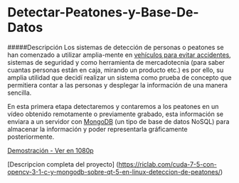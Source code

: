 # Detectar-Peatones-y-Base-De-Datos

#####Descripción
Los sistemas de detección de personas o peatones se han comenzado a utilizar amplia-mente en [vehículos para evitar accidentes](http://www.just-auto.com/news/ford-adds-pedestrian-detection-technology-to-transit-van_id171409.aspx), sistemas de seguridad y como herramienta de mercadotecnia (para saber cuantas personas están en caja, mirando un producto etc.) es por ello, su amplia utilidad que decidí realizar un sistema como prueba de concepto que permitiera contar a las personas y desplegar la información de una manera sencilla. 

En esta primera etapa detectaremos y contaremos a los peatones en un vídeo obtenido remotamente o previamente grabado, esta información se enviara a un servidor con [MongoDB](https://www.mongodb.com/es) (un tipo de base de datos NoSQL) para almacenar la información y poder representarla gráficamente posteriormente.

[Demostración - Ver en 1080p](https://www.youtube.com/embed/KSi6wSGD12g)

[Descripcion completa del proyecto] (https://riclab.com/cuda-7-5-con-opencv-3-1-c-y-mongodb-sobre-qt-5-en-linux-deteccion-de-peatones/)
